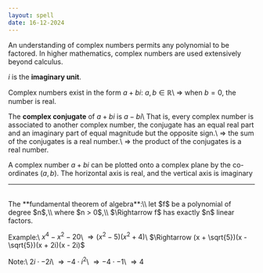 ```yaml
---
layout: spell
date: 16-12-2024
---
```


An understanding of complex numbers permits any polynomial to be factored.  In higher mathematics, complex numbers are used extensively beyond calculus.

$i$ is the **imaginary unit**.

Complex numbers exist in the form $a + bi :\ a,b \in \mathbb{R}$\\
$\Rightarrow$ when $b = 0$, the number is real. 

The **complex conjugate** of $a + bi$ is $a - bi$\\
That is, every complex number is associated to another complex number, the conjugate has an equal real part and an imaginary part of equal magnitude but the opposite sign.\\
$\Rightarrow$ the sum of the conjugates is a real number.\\
$\Rightarrow$ the product of the conjugates is a real number.

A complex number $a + bi$ can be plotted onto a complex plane by the co-ordinates $(a, b)$.  The horizontal axis is real, and the vertical axis is imaginary
<br>

---

<br>
The **fundamental theorem of algebra**:\\
let $f$ be a polynomial of degree $n$,\\
where $n > 0$,\\
$\Rightarrow f$ has exactly $n$ linear factors.

Example:\\
$x^{4} - x^{2} - 20$\\
$\Rightarrow (x^{2} - 5)(x^{2} + 4)$\\
$\Rightarrow (x + \sqrt{5})(x - \sqrt{5})(x + 2i)(x - 2i)$

Note:\\
$2i \cdot -2i$\\
$\Rightarrow -4 \cdot i^{2}$\\
$\Rightarrow -4 \cdot -1$\\
$\Rightarrow 4$